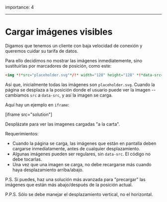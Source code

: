 importance: 4

---

# Cargar imágenes visibles

Digamos que tenemos un cliente con baja velocidad de conexión y queremos cuidar su tarifa de datos.

Para ello decidimos no mostrar las imágenes inmediatemente, sino sustituirlas por marcadores de posición, como este:

```html
<img *!*src="placeholder.svg"*/!* width="128" height="128" *!*data-src="real.jpg"*/!*>
```

Así que, inicialmente todas las imágenes son `placeholder.svg`. Cuando la página se desplaza a la posición donde el usuario puede ver la imagen -- cambiamos `src` a `data-src`, y así la imagen se carga.

Aquí hay un ejemplo en `iframe`:

[iframe src="solution"]

Desplázate para ver las imagenes cargadas "a la carta".

Requerimientos:
- Cuando la página se carga, las imágenes que están en pantalla deben cargarse inmediatamente, antes de cualquier desplazamiento.
- Algunas imágenes pueden ser regulares, sin `data-src`. El código no debe tocarlas.
- Una vez que una imagen se carga, no debe recargarse más cuando haya desplazamiento arriba/abajo.

P.S. Si puedes, haz una solución más avanzada para "precargar" las imágenes que están más abajo/después de la posición actual.

P.P.S. Sólo se debe manejar el desplazamiento vertical, no el horizontal.
